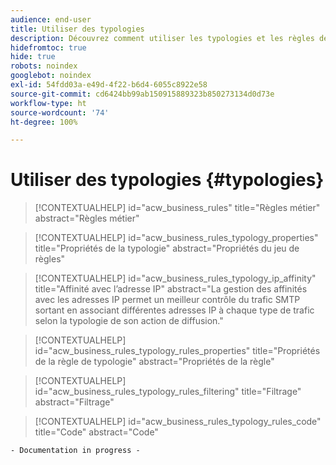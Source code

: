 ```yaml
---
audience: end-user
title: Utiliser des typologies
description: Découvrez comment utiliser les typologies et les règles de typologie pour contrôler, filtrer et surveiller l’envoi des diffusions.
hidefromtoc: true
hide: true
robots: noindex
googlebot: noindex
exl-id: 54fdd03a-e49d-4f22-b6d4-6055c8922e58
source-git-commit: cd6424bb99ab150915889323b850273134d0d73e
workflow-type: ht
source-wordcount: '74'
ht-degree: 100%

---
```


# Utiliser des typologies {#typologies}

>[!CONTEXTUALHELP]
>id="acw_business_rules"
>title="Règles métier"
>abstract="Règles métier"

>[!CONTEXTUALHELP]
>id="acw_business_rules_typology_properties"
>title="Propriétés de la typologie"
>abstract="Propriétés du jeu de règles"

>[!CONTEXTUALHELP]
>id="acw_business_rules_typology_ip_affinity"
>title="Affinité avec l’adresse IP"
>abstract="La gestion des affinités avec les adresses IP permet un meilleur contrôle du trafic SMTP sortant en associant différentes adresses IP à chaque type de trafic selon la typologie de son action de diffusion."

>[!CONTEXTUALHELP]
>id="acw_business_rules_typology_rules_properties"
>title="Propriétés de la règle de typologie"
>abstract="Propriétés de la règle"

>[!CONTEXTUALHELP]
>id="acw_business_rules_typology_rules_filtering"
>title="Filtrage"
>abstract="Filtrage"

>[!CONTEXTUALHELP]
>id="acw_business_rules_typology_rules_code"
>title="Code"
>abstract="Code"

`- Documentation in progress -`
